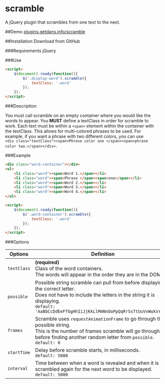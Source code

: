 # scramble
A jQuery plugin that scrambles from one text to the next.

##Demo
[plugins.getdans.info/scramble](http://plugins.getdans.info/scramble)

##Installation
Download from GitHub

###Requirements
jQuery

###Use
```html
<script>
    $(document).ready(function(){
        $('.display-word').scramble({
            textClass: '.word'
        });
    });
</script>
```
###Description

You must call scramble on an empty container where you would like the words to appear. You **MUST** define a textClass in order for scramble to work. Each text must be within a `<span>` element within the container with the textClass. This allows for multi-colored phrases to be used. For example, if you want a phrase with two different colors, you can use<br>`<div class="textClass"><span>Phrase color one </span><span>phrase color two.</span></div>`.

###Example

```html
<div class="word-container"></div>
<ul>
    <li class="word"><span>Word 1.</span></li>
    <li class="word"><span>Phrase </span><span>one</span></li>
    <li class="word"><span>Word 2.</span></li>
    <li class="word"><span>Word 3.</span></li>
    <li class="word"><span>Word 4.</span></li>
</ul>

<script>
    $(document).ready(function(){
        $('.word-container').scramble({
            textClass: '.word'
        });
    });
</script>
```

###Options

Options     | Definition
----------- | -------------------------------------------------------------------------------------------------------------------------------------------------------------------------------------------------------------------------- 
`textClass` | **(required)**<br>Class of the word containers.<br>The words will appear in the order they are in the DOM.
`possible`  | Possible string scramble can pull from before displaying the correct letter.<br>Does not have to include the letters in the string it is displaying. <br>`default: 'AaBbCcDdEeFfGgHhIiJjKkLlMmNnOoPpQqRrSsTtUuVvWwXxYyZz'`
`frames`    | Scramble uses `requestAnimationFrame` to go through the possible string.<br>This is the number of frames scramble will go through before finding another random letter from `possible`.<br>`default: 0`
`startTime` | Delay before scramble starts, in milliseconds.<br>`default: 5000`
`interval`  | Time between when a word is revealed and when it is scrambled again for the next word to be displayed.<br>`default: 5000`